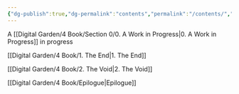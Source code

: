 ```yaml
---
{"dg-publish":true,"dg-permalink":"contents","permalink":"/contents/","created":"","updated":""}
---
```



A [[Digital Garden/4 Book/Section 0/0. A Work in Progress\|0. A Work in Progress]] in progress

[[Digital Garden/4 Book/1. The End\|1. The End]]

[[Digital Garden/4 Book/2. The Void\|2. The Void]]

[[Digital Garden/4 Book/Epilogue\|Epilogue]]